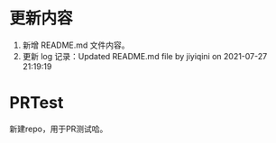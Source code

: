 # 更新内容
1. 新增 README.md 文件内容。
2. 更新 log 记录：Updated README.md file by jiyiqini on 2021-07-27 21:19:19

# PRTest
新建repo，用于PR测试哈。
